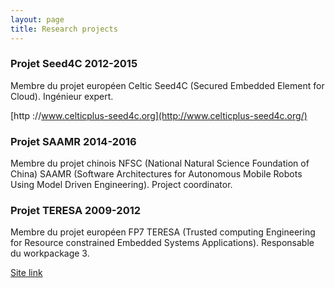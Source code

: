 ```yaml
---
layout: page
title: Research projects
---
```


### Projet Seed4C 2012-2015

Membre du projet européen Celtic Seed4C (Secured Embedded Element for Cloud).
Ingénieur expert.

[http ://www.celticplus-seed4c.org](http://www.celticplus-seed4c.org/)


### Projet SAAMR 2014-2016

 Membre du projet chinois NFSC (National Natural Science Foundation of China) SAAMR (Software Architectures for Autonomous Mobile Robots Using Model Driven Engineering).
Project coordinator.


### Projet TERESA 2009-2012
 Membre du projet européen FP7 TERESA (Trusted computing Engineering<br />
for Resource constrained Embedded Systems Applications).
Responsable du workpackage 3.

[Site link](https://cordis.europa.eu/project/rcn/93271_en.html)